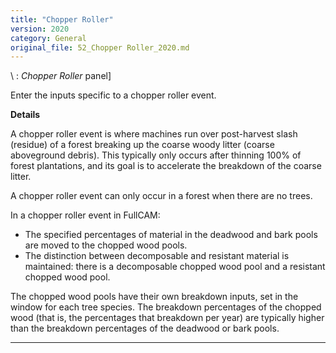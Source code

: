 ```yaml
---
title: "Chopper Roller"
version: 2020
category: General
original_file: 52_Chopper Roller_2020.md
---
```


\ : *Chopper Roller* panel\]

Enter the inputs specific to a chopper roller event.

**Details**

A chopper roller event is where machines run over post-harvest slash
(residue) of a forest breaking up the coarse woody litter (coarse
aboveground debris). This typically only occurs after thinning 100% of
forest plantations, and its goal is to accelerate the breakdown of the
coarse litter.

A chopper roller event can only occur in a forest when there are no
trees.

In a chopper roller event in FullCAM:

- The specified percentages of material in the deadwood and bark pools
  are moved to the chopped wood pools.
- The distinction between decomposable and resistant material is
  maintained: there is a decomposable chopped wood pool and a resistant
  chopped wood pool.

The chopped wood pools have their own breakdown inputs, set in the
 window for each tree
species. The breakdown percentages of the chopped wood (that is, the
percentages that breakdown per year) are typically higher than the
breakdown percentages of the deadwood or bark pools.

------------------------------------------------------------------------